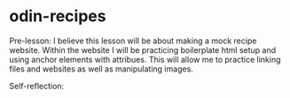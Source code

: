 # odin-recipes

Pre-lesson:
I believe this lesson will be about making a mock recipe website. Within the website I will be practicing boilerplate html setup and using anchor elements with attribues. This will allow me to practice linking files and websites as well as manipulating images. 

Self-reflection: